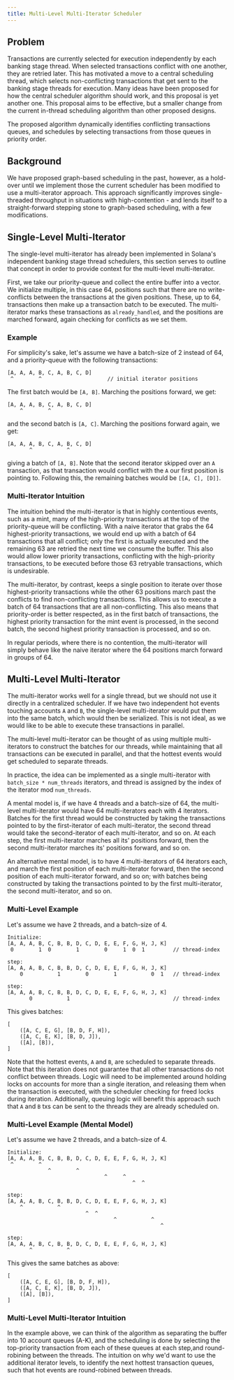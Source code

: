 ```yaml
---
title: Multi-Level Multi-Iterator Scheduler
---
```


## Problem

Transactions are currently selected for execution independently by each banking stage thread. When selected transactions conflict with one another, they are retried later. This has motivated a move to a central scheduling thread, which selects non-conflicting transactions that get sent to the banking stage threads for execution. Many ideas have been proposed for how the central scheduler algorithm should work, and this proposal is yet another one. This proposal aims to be effective, but a smaller change from the current in-thread scheduling algorithm than other proposed designs.

The proposed algorithm dynamically identifies conflicting transactions queues, and schedules by selecting transactions from those queues in priority order.

## Background

We have proposed graph-based scheduling in the past, however, as a hold-over until we implement those the current scheduler has been modified to use a multi-iterator approach. This approach significantly improves single-threaded throughput in situations with high-contention - and lends itself to a straight-forward stepping stone to graph-based scheduling, with a few modifications.

## Single-Level Multi-Iterator

The single-level multi-iterator has already been implemented in Solana's independent banking stage thread schedulers, this section serves to outline that concept in order to provide context for the multi-level multi-iterator.

First, we take our priority-queue and collect the entire buffer into a vector. We initialize multiple, in this case 64, positions such that there are no write-conflicts between the transactions at the given positions. These, up to 64, transactions then make up a transaction batch to be executed. The multi-iterator marks these transactions as `already_handled`, and the positions are marched forward, again checking for conflicts as we set them.

### Example

For simplicity's sake, let's assume we have a batch-size of 2 instead of 64, and a priority-queue with the following transactions:

```text
[A, A, A, B, C, A, B, C, D]
 ^        ^                     // initial iterator positions
```

The first batch would be `[A, B]`. Marching the positions forward, we get:

```text
[A, A, A, B, C, A, B, C, D]
    ^        ^
```

and the second batch is `[A, C]`. Marching the positions forward again, we get:

```text
[A, A, A, B, C, A, B, C, D]
       ^           ^
```

giving a batch of `[A, B]`. Note that the second iterator skipped over an `A` transaction, as that transaction would conflict with the `A` our first position is pointing to. Following this, the remaining batches would be `[[A, C], [D]]`.

### Multi-Iterator Intuition

The intuition behind the multi-iterator is that in highly contentious events, such as a mint, many of the high-priority transactions at the top of the priority-queue will be conflicting. With a naive iterator that grabs the 64 highest-priority transactions, we would end up with a batch of 64 transactions that all conflict; only the first is actually executed and the remaining 63 are retried the next time we consume the buffer. This also would allow lower priority transactions, conflicting with the high-priority transactions, to be executed before those 63 retryable transactions, which is undesirable.

The multi-iterator, by contrast, keeps a single position to iterate over those highest-priority transactions while the other 63 positions march past the conflicts to find non-conflicting transactions. This allows us to execute a batch of 64 transactions that are all non-conflicting. This also means that priority-order is better respected, as in the first batch of transactions, the highest priority transaction for the mint event is processed, in the second batch, the second highest priority transaction is processed, and so on.

In regular periods, where there is no contention, the multi-iterator will simply behave like the naive iterator where the 64 positions march forward in groups of 64.

## Multi-Level Multi-Iterator

The multi-iterator works well for a single thread, but we should not use it directly in a centralized scheduler. If we have two independent hot events touching accounts `A` and `B`, the single-level multi-iterator would put them into the same batch, which would then be serialized. This is not ideal, as we would like to be able to execute these transactions in parallel.

The multi-level multi-iterator can be thought of as using multiple multi-iterators to construct the batches for our threads, while maintaining that all transactions can be executed in parallel, and that the hottest events would get scheduled to separate threads.

In practice, the idea can be implemented as a single multi-iterator with `batch_size * num_threads` iterators, and thread is assigned by the index of the iterator mod `num_threads`.

A mental model is, if we have 4 threads and a batch-size of 64, the multi-level multi-iterator would have 64 multi-iterators each with 4 iterators. Batches for the first thread would be constructed by taking the transactions pointed to by the first-iterator of each multi-iterator, the second thread would take the second-iterator of each multi-iterator, and so on. At each step, the first multi-iterator marches all its' positions forward, then the second multi-iterator marches its' positions forward, and so on.

An alternative mental model, is to have 4 multi-iterators of 64 iterators each, and march the first position of each multi-iterator forward, then the second position of each multi-iterator forward, and so on; with batches being constructed by taking the transactions pointed to by the first multi-iterator, the second multi-iterator, and so on.

### Multi-Level Example

Let's assume we have 2 threads, and a batch-size of 4.

```text
Initialize:
[A, A, A, B, C, B, B, D, C, D, E, E, F, G, H, J, K]
 0        1  0        1        0     1  0  1         // thread-index

step:
[A, A, A, B, C, B, B, D, C, D, E, E, F, G, H, J, K]
    0           1        0        1           0  1   // thread-index

step:
[A, A, A, B, C, B, B, D, C, D, E, E, F, G, H, J, K]
       0           1                                 // thread-index
```

This gives batches:

```text
[
    ([A, C, E, G], [B, D, F, H]),
    ([A, C, E, K], [B, D, J]),
    ([A], [B]),
]
```

Note that the hottest events, `A` and `B`, are scheduled to separate threads. Note that this iteration does not guarantee that all other transactions do not conflict between threads. Logic will need to be implemented around holding locks on accounts for more than a single iteration, and releasing them when the transaction is executed, with the scheduler checking for freed locks during iteration. Additionally, queuing logic will benefit this approach such that `A` and `B` txs can be sent to the threads they are already scheduled on.

### Multi-Level Example (Mental Model)

Let's assume we have 2 threads, and a batch-size of 4.

```text
Initialize:
[A, A, A, B, C, B, B, D, C, D, E, E, F, G, H, J, K]
 ^        ^
             ^        ^
                               ^     ^
                                        ^  ^

step:
[A, A, A, B, C, B, B, D, C, D, E, E, F, G, H, J, K]
    ^           ^
                         ^  ^
                                  ^           ^
                                                 ^

step:
[A, A, A, B, C, B, B, D, C, D, E, E, F, G, H, J, K]
       ^           ^
```

This gives the same batches as above:

```text
[
    ([A, C, E, G], [B, D, F, H]),
    ([A, C, E, K], [B, D, J]),
    ([A], [B]),
]
```

### Multi-Level Multi-Iterator Intuition

In the example above, we can think of the algorithm as separating the buffer into 10 account queues (A-K), and the scheduling is done by selecting the top-priority transaction from each of these queues at each step,and round-robining between the threads.
The intuition on why we'd want to use the additional iterator levels, to identify the next hottest transaction queues, such that hot events are round-robined between threads.

